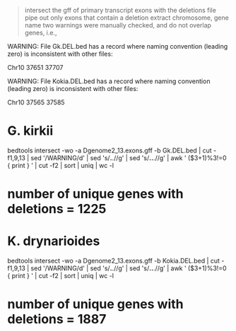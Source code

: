 



> intersect the gff of primary transcript exons with the deletions file
> pipe out only exons that contain a deletion
> extract chromosome, gene name 
> two warnings were manually checked, and do not overlap genes, i.e.,

WARNING: File Gk.DEL.bed has a record where naming convention (leading zero) is inconsistent with other files:

Chr10   37651   37707


WARNING: File Kokia.DEL.bed has a record where naming convention (leading zero) is inconsistent with other files:

 Chr10   37565   37585


# G. kirkii

bedtools intersect -wo -a Dgenome2_13.exons.gff -b Gk.DEL.bed | cut -f1,9,13 | sed '/WARNING/d' | sed 's/__.__.//g' | sed 's/__..__.//g' | awk ' ($3+1)%3!=0 { print } ' | cut -f2 | sort | uniq | wc -l

# number of unique genes with deletions = 1225


# K. drynarioides

bedtools intersect -wo -a Dgenome2_13.exons.gff -b Kokia.DEL.bed | cut -f1,9,13 | sed '/WARNING/d' | sed 's/__.__.//g' | sed 's/__..__.//g' | awk ' ($3+1)%3!=0 { print } ' | cut -f2 | sort | uniq | wc -l

# number of unique genes with deletions = 1887
